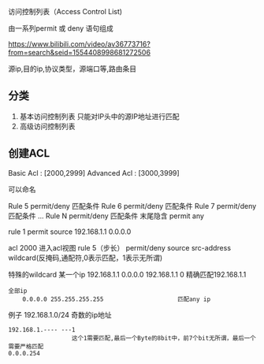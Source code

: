 访问控制列表（Access Control List)

由一系列permit 或 deny 语句组成

https://www.bilibili.com/video/av36773716?from=search&seid=1554408998681272506

源ip,目的ip,协议类型，源端口等,路由条目

## 分类

1. 基本访问控制列表
    只能对IP头中的源IP地址进行匹配
1. 高级访问控制列表

## 创建ACL

Basic Acl :     [2000,2999]
Advanced Acl :  [3000,3999]

可以命名

Rule 5 permit/deny 匹配条件
Rule 6 permit/deny 匹配条件
Rule 7 permit/deny 匹配条件
...
Rule N permit/deny 匹配条件
末尾隐含 permit any

rule 1 permit source 192.168.1.1 0.0.0.0


acl 2000  进入acl视图
rule 5（步长） permit/deny source src-address wildcard(反掩码,通配符,0表示匹配，1表示无所谓)


特殊的wildcard
    某一个ip
        192.168.1.1  0.0.0.0     192.168.1.1 0          精确匹配192.168.1.1
    
    全部ip
        0.0.0.0 255.255.255.255                     匹配any ip


例子
    192.168.1.0/24 奇数的ip地址

    192.168.1.---- ---1
                      这个1需要匹配,最后一个Byte的8bit中，前7个bit无所谓，最后一个需要严格匹配
    0.0.0.254
